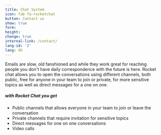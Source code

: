 ```yaml
---
title: Chat System
icon: fab fa-rocketchat
button: Contact us
show: true
form:
height:
change: true
internal-link: /contact/
lang-id: '2'
lang: dk
---
```


Emails are slow, old fanshioned and while they work great for reaching people you don't have daily correspondence with the future is here.
Rocket chat allows you to open the conversations using different channels, both public, free for anyone in your team to join or private, for more sensitive topics as well as direct messages for a one on one. <br>

##### with Rocket Chat you get
- Public channels that allows everyone in your team to join or leave the conversation
- Private channels that require invitation for sensitive topics
- Direct messages for one on one conversations
- Video calls